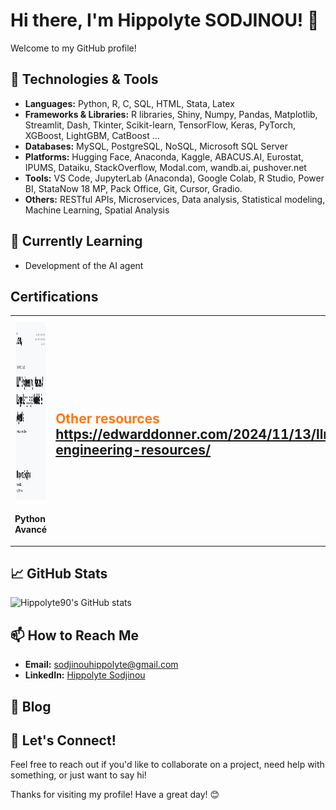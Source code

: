# Hi there, I'm Hippolyte SODJINOU! 👋

Welcome to my GitHub profile!
## 🔧 Technologies & Tools

- **Languages:** Python, R, C, SQL, HTML, Stata, Latex
- **Frameworks & Libraries:**  R libraries, Shiny, Numpy, Pandas, Matplotlib, Streamlit, Dash, Tkinter, Scikit-learn, TensorFlow, Keras, PyTorch, XGBoost, LightGBM, CatBoost ...
- **Databases:** MySQL, PostgreSQL, NoSQL, Microsoft SQL Server
- **Platforms:** Hugging Face, Anaconda, Kaggle,
 ABACUS.AI, Eurostat, IPUMS, Dataiku, StackOverflow, Modal.com, wandb.ai, pushover.net
- **Tools:**  VS Code, JupyterLab (Anaconda),
 Google Colab, R Studio, Power BI,
 StataNow 18 MP, Pack Office, Git, Cursor, Gradio.
- **Others:** RESTful APIs, Microservices, Data analysis, Statistical modeling, Machine Learning, Spatial Analysis

## 🌱 Currently Learning

- Development of the AI agent


## Certifications

<table style="margin: 0; text-align: left;">
    <tr>
        <td style="width: 300px; height: 300px; vertical-align: middle;">
            <img src="certification Udemy LLM Engineering_page-0001.jpg" width="350" height="300" style="display: block;" />
         <p style="font-weight: bold;">Python Avancé</p>
        </td>
        <td>
            <h2 style="color:#f71;">Other resources<br/>
            <a href="https://edwarddonner.com/2024/11/13/llm-engineering-resources/">https://edwarddonner.com/2024/11/13/llm-engineering-resources/</a></h2>
        </td>
    </tr>
</table>


## 📈 GitHub Stats

![Hippolyte90's GitHub stats](https://github-readme-stats.vercel.app/api?username=Hippolyte90&show_icons=true&theme=radical)

## 📫 How to Reach Me

- **Email:** [sodjinouhippolyte@gmail.com](mailto:sodjinouhippolyte@gmail.com)
- **LinkedIn:** [Hippolyte Sodjinou](https://www.linkedin.com/in/hippolyte-sodjinou-639850245/)

## 📝 Blog


## 💬 Let's Connect!

Feel free to reach out if you'd like to collaborate on a project, need help with something, or just want to say hi!

Thanks for visiting my profile! Have a great day! 😊
